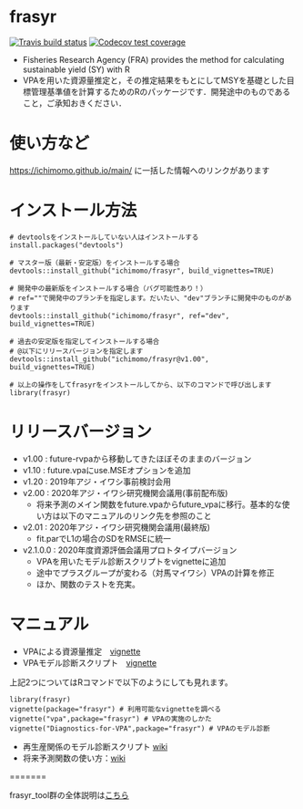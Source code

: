 # frasyr
  [![Travis build status](https://travis-ci.com/ichimomo/frasyr.svg?branch=master)](https://travis-ci.com/ichimomo/frasyr)
  [![Codecov test coverage](https://codecov.io/gh/ichimomo/frasyr/branch/master/graph/badge.svg)](https://codecov.io/gh/ichimomo/frasyr?branch=master)
- Fisheries Research Agency (FRA) provides the method for calculating sustainable yield (SY) with R
- VPAを用いた資源量推定と，その推定結果をもとにしてMSYを基礎とした目標管理基準値を計算するためのRのパッケージです．開発途中のものであること，ご承知おきください．

# 使い方など
https://ichimomo.github.io/main/ に一括した情報へのリンクがあります

# インストール方法

```
# devtoolsをインストールしていない人はインストールする
install.packages("devtools")

# マスター版（最新・安定版）をインストールする場合
devtools::install_github("ichimomo/frasyr", build_vignettes=TRUE)

# 開発中の最新版をインストールする場合（バグ可能性あり！）
# ref=""で開発中のブランチを指定します。だいたい、"dev"ブランチに開発中のものがあります
devtools::install_github("ichimomo/frasyr", ref="dev", build_vignettes=TRUE)

# 過去の安定版を指定してインストールする場合
# @以下にリリースバージョンを指定します
devtools::install_github("ichimomo/frasyr@v1.00", build_vignettes=TRUE)

# 以上の操作をしてfrasyrをインストールしてから、以下のコマンドで呼び出します
library(frasyr)

```

# リリースバージョン
- v1.00 : future-rvpaから移動してきたほぼそのままのバージョン
- v1.10 : future.vpaにuse.MSEオプションを追加
- v1.20 : 2019年アジ・イワシ事前検討会用
- v2.00 : 2020年アジ・イワシ研究機関会議用(事前配布版)
   - 将来予測のメイン関数をfuture.vpaからfuture_vpaに移行。基本的な使い方は以下のマニュアルのリンク先を参照のこと
- v2.01 : 2020年アジ・イワシ研究機関会議用(最終版)
   - fit.parでL1の場合のSDをRMSEに統一
- v2.1.0.0 : 2020年度資源評価会議用プロトタイプバージョン
   - VPAを用いたモデル診断スクリプトをvignetteに追加
   - 途中でプラスグループが変わる（対馬マイワシ）VPAの計算を修正
   - ほか、関数のテストを充実。

# マニュアル
- VPAによる資源量推定　[vignette](https://ichimomo.github.io/frasyr/articles/vpa.html)
- VPAモデル診断スクリプト　[vignette](https://ichimomo.github.io/frasyr/articles/Diagnostics-for-VPA.html)

上記2つについてはRコマンドで以下のようにしても見れます。
```
library(frasyr)
vignette(package="frasyr") # 利用可能なvignetteを調べる
vignette("vpa",package="frasyr") # VPAの実施のしかた
vignette("Diagnostics-for-VPA",package="frasyr") # VPAのモデル診断
```

- 再生産関係のモデル診断スクリプト [wiki](https://ichimomo.github.io/frasyr/doc/SRR-guidline.html)
- 将来予測関数の使い方：[wiki](https://github.com/ichimomo/frasyr/wiki/future_new)


<!--
- 新ルールのもとでの将来予測計算 https://ichimomo.github.io/frasyr/doc/future.html
- 管理基準値の計算 https://ichimomo.github.io/frasyr/doc/estMSY.html
-->



=======

frasyr_tool群の全体説明は[こちら](https://ichimomo.github.io/main/)
